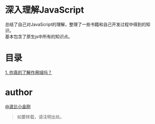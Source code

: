 # 深入理解JavaScript

总结了自己对JavaScript的理解，整理了一些书籍和自己开发过程中得到的知识。<br/>
基本包含了原生js中所有的知识点。

# 目录

<a href="./scope.mdown">1. 你真的了解作用域吗？</a>

# author
<a href="https://github.com/cbbfcd">@波比小金刚</a>
> 如要转载，请注明出处。

